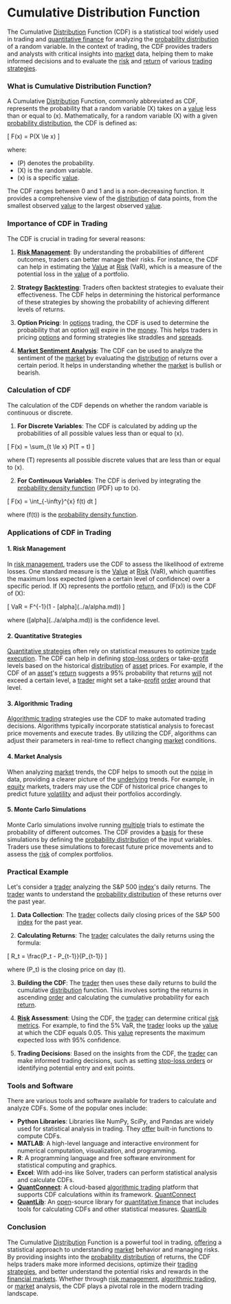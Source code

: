 # Cumulative Distribution Function

The Cumulative [Distribution](../d/distribution.md) Function (CDF) is a statistical tool widely used in trading and [quantitative finance](../q/quantitative_finance.md) for analyzing the [probability distribution](../p/probability_distribution.md) of a random variable. In the context of trading, the CDF provides traders and analysts with critical insights into [market](../m/market.md) data, helping them to make informed decisions and to evaluate the [risk](../r/risk.md) and [return](../r/return.md) of various [trading strategies](../t/trading_strategies.md).

### What is Cumulative Distribution Function?

A Cumulative [Distribution](../d/distribution.md) Function, commonly abbreviated as CDF, represents the probability that a random variable \(X\) takes on a [value](../v/value.md) less than or equal to \(x\). Mathematically, for a random variable \(X\) with a given [probability distribution](../p/probability_distribution.md), the CDF is defined as:

\[ F(x) = P(X \le x) \]

where:
- \(P\) denotes the probability.
- \(X\) is the random variable.
- \(x\) is a specific [value](../v/value.md).

The CDF ranges between 0 and 1 and is a non-decreasing function. It provides a comprehensive view of the [distribution](../d/distribution.md) of data points, from the smallest observed [value](../v/value.md) to the largest observed [value](../v/value.md).

### Importance of CDF in Trading

The CDF is crucial in trading for several reasons:

1. **[Risk Management](../r/risk_management.md)**: By understanding the probabilities of different outcomes, traders can better manage their risks. For instance, the CDF can help in estimating the [Value](../v/value.md) at [Risk](../r/risk.md) (VaR), which is a measure of the potential loss in the [value](../v/value.md) of a portfolio.

2. **Strategy [Backtesting](../b/backtesting.md)**: Traders often backtest strategies to evaluate their effectiveness. The CDF helps in determining the historical performance of these strategies by showing the probability of achieving different levels of returns.

3. **Option Pricing**: In [options](../o/options.md) trading, the CDF is used to determine the probability that an option [will](../w/will.md) expire in the [money](../m/money.md). This helps traders in pricing [options](../o/options.md) and forming strategies like straddles and [spreads](../s/spreads.md).

4. **[Market Sentiment Analysis](../m/market_sentiment_analysis.md)**: The CDF can be used to analyze the sentiment of the [market](../m/market.md) by evaluating the [distribution](../d/distribution.md) of returns over a certain period. It helps in understanding whether the [market](../m/market.md) is bullish or bearish.

### Calculation of CDF

The calculation of the CDF depends on whether the random variable is continuous or discrete.

1. **For Discrete Variables**: The CDF is calculated by adding up the probabilities of all possible values less than or equal to \(x\).

\[ F(x) = \sum_{t \le x} P(T = t) \]

where \(T\) represents all possible discrete values that are less than or equal to \(x\).

2. **For Continuous Variables**: The CDF is derived by integrating the [probability density function](../p/probability_density_function.md) (PDF) up to \(x\).

\[ F(x) = \int_{-\infty}^{x} f(t) dt \]

where \(f(t)\) is the [probability density function](../p/probability_density_function.md).

### Applications of CDF in Trading

#### 1. Risk Management

In [risk management](../r/risk_management.md), traders use the CDF to assess the likelihood of extreme losses. One standard measure is the [Value](../v/value.md) at [Risk](../r/risk.md) (VaR), which quantifies the maximum loss expected (given a certain level of confidence) over a specific period. If \(X\) represents the portfolio [return](../r/return.md), and \(F(x)\) is the CDF of \(X\):

\[ VaR = F^{-1}(1 - \[alpha](../a/alpha.md)) \]

where \(\[alpha](../a/alpha.md)\) is the confidence level.

#### 2. Quantitative Strategies

[Quantitative strategies](../q/quantitative_strategies_in_trading.md) often rely on statistical measures to optimize [trade](../t/trade.md) [execution](../e/execution.md). The CDF can help in defining [stop-loss orders](../s/stop-loss_orders.md) or take-[profit](../p/profit.md) levels based on the historical [distribution](../d/distribution.md) of [asset](../a/asset.md) prices. For example, if the CDF of an [asset](../a/asset.md)'s [return](../r/return.md) suggests a 95% probability that returns [will](../w/will.md) not exceed a certain level, a [trader](../t/trader.md) might set a take-[profit](../p/profit.md) [order](../o/order.md) around that level.

#### 3. Algorithmic Trading

[Algorithmic trading](../a/algorithmic_trading.md) strategies use the CDF to make automated trading decisions. Algorithms typically incorporate statistical analysis to forecast price movements and execute trades. By utilizing the CDF, algorithms can adjust their parameters in real-time to reflect changing [market](../m/market.md) conditions.

#### 4. Market Analysis

When analyzing [market](../m/market.md) trends, the CDF helps to smooth out the [noise](../n/noise.md) in data, providing a clearer picture of the [underlying](../u/underlying.md) trends. For example, in [equity](../e/equity.md) markets, traders may use the CDF of historical price changes to predict future [volatility](../v/volatility.md) and adjust their portfolios accordingly.

#### 5. Monte Carlo Simulations

Monte Carlo simulations involve running [multiple](../m/multiple.md) trials to estimate the probability of different outcomes. The CDF provides a [basis](../b/basis.md) for these simulations by defining the [probability distribution](../p/probability_distribution.md) of the input variables. Traders use these simulations to forecast future price movements and to assess the [risk](../r/risk.md) of complex portfolios.

### Practical Example

Let's consider a [trader](../t/trader.md) analyzing the S&P 500 [index](../i/index.md)'s daily returns. The [trader](../t/trader.md) wants to understand the [probability distribution](../p/probability_distribution.md) of these returns over the past year.

1. **Data Collection**: The [trader](../t/trader.md) collects daily closing prices of the S&P 500 [index](../i/index.md) for the past year.

2. **Calculating Returns**: The [trader](../t/trader.md) calculates the daily returns using the formula:

\[ R_t = \frac{P_t - P_{t-1}}{P_{t-1}} \]

where \(P_t\) is the closing price on day \(t\).

3. **Building the CDF**: The [trader](../t/trader.md) then uses these daily returns to build the cumulative [distribution](../d/distribution.md) function. This involves sorting the returns in ascending [order](../o/order.md) and calculating the cumulative probability for each [return](../r/return.md).

4. **[Risk](../r/risk.md) Assessment**: Using the CDF, the [trader](../t/trader.md) can determine critical [risk metrics](../r/risk_metrics.md). For example, to find the 5% VaR, the [trader](../t/trader.md) looks up the [value](../v/value.md) at which the CDF equals 0.05. This [value](../v/value.md) represents the maximum expected loss with 95% confidence.

5. **Trading Decisions**: Based on the insights from the CDF, the [trader](../t/trader.md) can make informed trading decisions, such as setting [stop-loss orders](../s/stop-loss_orders.md) or identifying potential entry and exit points.

### Tools and Software

There are various tools and software available for traders to calculate and analyze CDFs. Some of the popular ones include:

- **Python Libraries**: Libraries like NumPy, SciPy, and Pandas are widely used for statistical analysis in trading. They [offer](../o/offer.md) built-in functions to compute CDFs.
- **MATLAB**: A high-level language and interactive environment for numerical computation, visualization, and programming.
- **R**: A programming language and free software environment for statistical computing and graphics.
- **Excel**: With add-ins like Solver, traders can perform statistical analysis and calculate CDFs.
- **[QuantConnect](../q/quantconnect.md)**: A cloud-based [algorithmic trading](../a/algorithmic_trading.md) platform that supports CDF calculations within its framework. [QuantConnect](https://www.quantconnect.com)
- **[QuantLib](../q/quantlib.md)**: An [open](../o/open.md)-source library for [quantitative finance](../q/quantitative_finance.md) that includes tools for calculating CDFs and other statistical measures. [QuantLib](https://www.quantlib.org)

### Conclusion

The Cumulative [Distribution](../d/distribution.md) Function is a powerful tool in trading, [offering](../o/offering.md) a statistical approach to understanding [market](../m/market.md) behavior and managing risks. By providing insights into the [probability distribution](../p/probability_distribution.md) of returns, the CDF helps traders make more informed decisions, optimize their [trading strategies](../t/trading_strategies.md), and better understand the potential risks and rewards in the [financial markets](../f/financial_market.md). Whether through [risk management](../r/risk_management.md), [algorithmic trading](../a/algorithmic_trading.md), or [market](../m/market.md) analysis, the CDF plays a pivotal role in the modern trading landscape.